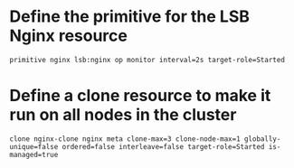 # Define the primitive for the LSB Nginx resource
    primitive nginx lsb:nginx op monitor interval=2s target-role=Started

# Define a clone resource to make it run on all nodes in the cluster
    clone nginx-clone nginx meta clone-max=3 clone-node-max=1 globally-unique=false ordered=false interleave=false target-role=Started is-managed=true


